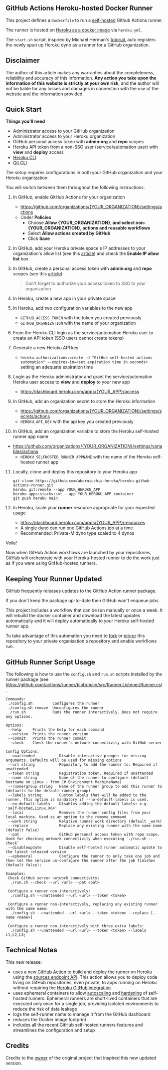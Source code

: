 ## GitHub Actions Heroku-hosted Docker Runner

This project defines a `Dockerfile` to run a [self-hosted](https://docs.github.com/en/actions/hosting-your-own-runners/about-self-hosted-runners) Github Actions runner.

The runner is hosted on [Heroku as a docker image](https://devcenter.heroku.com/articles/build-docker-images-heroku-yml) via `heroku.yml`.

The `start.sh` script, inspired by Michael Herman's [tutorial](https://testdriven.io/blog/github-actions-docker/),
auto registers the newly spun up Heroku dyno as a runner for a GitHub organization.

## Disclaimer
The author of this article makes any warranties about the completeness, reliability and accuracy of this information. **Any action you take upon the information of this website is strictly at your own risk**, and the author will not be liable for any losses and damages in connection with the use of the website and the information provided.

## Quick Start

**Things you'll need**

- Administrator access to your GitHub organization
- Administrator access to your Heroku organization
- GitHub personal access token with **admin:org** and **repo** scopes
- Heroku API token from a non-SSO user (service/automation user) with **view** and **deploy** access
- [Heroku CLI](https://devcenter.heroku.com/articles/heroku-cli)
- [Git CLI](https://git-scm.com/)

The setup requires configurations in both your GitHub organization and your Heroku organization.

You will switch between them throughout the following instructions.

1. In GitHub, enable GitHub Actions for your organization
    - https://github.com/organizations/{YOUR_ORGANIZATION}/settings/actions
    - Under **Policies**
        - Choose **Allow {YOUR_ORGANIZATION}, and select non-{YOUR_ORGANIZATION}, actions and reusable workflows**
        - Select **Allow actions created by GitHub**
        - Click **Save**

2. In GitHub, add your Heroku private space's IP addresses to your organization's allow list (see this [article](https://docs.github.com/en/enterprise-cloud@latest/organizations/keeping-your-organization-secure/managing-security-settings-for-your-organization/managing-allowed-ip-addresses-for-your-organization#adding-an-allowed-ip-address)) and check the **Enable IP allow list** box

3. In GitHub, create a personal access token with **admin:org** and **repo** scopes (see this [article](https://docs.github.com/en/enterprise-server@3.9/authentication/keeping-your-account-and-data-secure/managing-your-personal-access-tokens#creating-a-personal-access-token))
    > Don't forget to authorize your access token to SSO to your organization

4. In Heroku, create a new app in your private space

5. In Heroku, add two configuration variables to the new app
    - `GITHUB_ACCESS_TOKEN` with the token you created previously
    - `GITHUB_ORGANIZATION` with the name of your organization

6. From the Heroku CLI login as the service/automation Heroku user to create an API token (SSO users cannot create tokens)

7. Generate a new Heroku API key
    - `heroku authorizations:create -d "GitHub self-hosted actions automation" --expires-in=<set expiration time in seconds>` setting an adequate expiration time

8. Login as the Heroku administrator and grant the service/automation Heroku user access to **view** and **deploy** to your new app
    - https://dashboard.heroku.com/apps/{YOUR_APP}/access

9. In GitHub, add an organization secret to store the Heroku information
    - https://github.com/organizations/{YOUR_ORGANIZATION}/settings/secrets/actions
    - `HEROKU_API_KEY` with the api key you created previously

10. In GitHub, add an organization variable to store the Heroku self-hosted runner app name
- https://github.com/organizations/{YOUR_ORGANIZATION}/settings/variables/actions
    - `HEROKU_SELFHOSTED_RUNNER_APPNAME` with the name of the Heroku self-hosted runner app

11. Locally, clone and deploy this repository to your Heroku app

    ```shell
    git clone https://github.com/abernicchia-heroku/heroku-github-actions-runner.git
    heroku git:remote --app YOUR_HEROKU_APP
    heroku apps:stacks:set --app YOUR_HEROKU_APP container
    git push heroku main
    ```

12. In Heroku, scale your **runner** resource appropriate for your expected usage
    - https://dashboard.heroku.com/apps/{YOUR_APP}/resources
    - A single dyno can run one GitHub Actions job at a time
    - Recommended: Private-M dyno type scaled to 4 dynos

Voila!

Now when GitHub Action workflows are launched by your repositories, GitHub will orchestrate
with your Heroku-hosted runner to do the work just as if you were using GitHub-hosted runners.

## Keeping Your Runner Updated

GitHub frequently releases updates to the GitHub Action runner package.

If you don't keep the package up-to-date then GitHub won't enqueue jobs.

This project includes a workflow that can be run manually or once a week. It will rebuild the docker container
and download the latest updates automatically and it will deploy automatically to your Heroku self-hosted runner app.

To take advantage of this automation you need to [fork](https://docs.github.com/en/pull-requests/collaborating-with-pull-requests/working-with-forks/fork-a-repo) or [mirror](https://docs.github.com/en/repositories/creating-and-managing-repositories/duplicating-a-repository#mirroring-a-repository-in-another-location) this repository to your private organisation's repository and enable workflows run.

## GitHub Runner Script Usage

The following is how to use the `config.sh` and `run.sh` scripts installed by the runner package (see https://github.com/actions/runner/blob/main/src/Runner.Listener/Runner.cs).

```
Commands:
 ./config.sh         Configures the runner
 ./config.sh remove  Unconfigures the runner
 ./run.sh            Runs the runner interactively. Does not require any options.

Options:
 --help     Prints the help for each command
 --version  Prints the runner version
 --commit   Prints the runner commit
 --check    Check the runner's network connectivity with GitHub server

Config Options:
 --unattended           Disable interactive prompts for missing arguments. Defaults will be used for missing options
 --url string           Repository to add the runner to. Required if unattended
 --token string         Registration token. Required if unattended
 --name string          Name of the runner to configure (default hostname on Linux - from C# Environment.MachineName)
 --runnergroup string   Name of the runner group to add this runner to (defaults to the default runner group)
 --labels string        Custom labels that will be added to the runner. This option is mandatory if --no-default-labels is used.
 --no-default-labels    Disables adding the default labels: e.g. 'self-hosted,Linux,X64'
 --local                Removes the runner config files from your local machine. Used as an option to the remove command
 --work string          Relative runner work directory (default _work)
 --replace              Replace any existing runner with the same name (default false)
 --pat                  GitHub personal access token with repo scope. Used for checking network connectivity when executing `./run.sh --check`
 --disableupdate        Disable self-hosted runner automatic update to the latest released version`
 --ephemeral            Configure the runner to only take one job and then let the service un-configure the runner after the job finishes (default false);

Examples:
 Check GitHub server network connectivity:
  ./run.sh --check --url <url> --pat <pat>

 Configure a runner non-interactively:
  ./config.sh --unattended --url <url> --token <token>

 Configure a runner non-interactively, replacing any existing runner with the same name:
  ./config.sh --unattended --url <url> --token <token> --replace [--name <name>]

 Configure a runner non-interactively with three extra labels:
  ./config.sh --unattended --url <url> --token <token> --labels L1,L2,L3;
```

## Technical Notes
This new release:
- uses a new [GitHub Action](abernicchia-heroku/heroku-sources-endpoint-deploy-action) to build and deploy the runner on Heroku using the [sources endpoint API](https://devcenter.heroku.com/articles/build-and-release-using-the-api#sources-endpoint). This action allows you to deploy code living on GitHub repositories, even private, to apps running on Heroku without requiring the [Heroku GitHub integration](https://devcenter.heroku.com/articles/github-integration)
- uses ephemeral containers to allow [autoscaling](https://docs.github.com/en/actions/hosting-your-own-runners/managing-self-hosted-runners/autoscaling-with-self-hosted-runners#using-ephemeral-runners-for-autoscaling) and [hardening](https://docs.github.com/en/actions/security-guides/security-hardening-for-github-actions#hardening-for-self-hosted-runners) of self-hosted runners. Ephemeral runners are short-lived containers that are executed only once for a single job, providing isolated environments to reduce the risk of data leakage
- logs the self-runner name to manage it from the GitHub dashboard
- reduces the Docker image footprint
- includes all the recent GitHub self-hosted runners features and streamlines the configuration and setup

## Credits
Credits to the [owner](https://github.com/douglascayers/heroku-github-actions-runner) of the original project that inspired this new updated version.
 